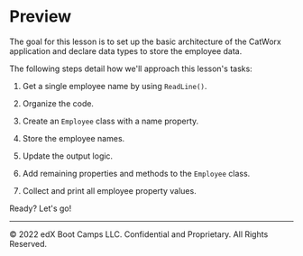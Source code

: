 # Preview

The goal for this lesson is to set up the basic architecture of the CatWorx application and declare data types to store the employee data.

The following steps detail how we'll approach this lesson's tasks:

1. Get a single employee name by using `ReadLine()`.

2. Organize the code.

3. Create an `Employee` class with a name property.

4. Store the employee names.

5. Update the output logic.

6. Add remaining properties and methods to the `Employee` class.

7. Collect and print all employee property values.

Ready? Let's go!

---
© 2022 edX Boot Camps LLC. Confidential and Proprietary. All Rights Reserved.